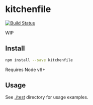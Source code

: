 # kitchenfile

[![Build Status](https://travis-ci.org/blockai/kitchenfile.svg?branch=master)](https://travis-ci.org/blockai/kitchenfile)

WIP

## Install

```bash
npm install --save kitchenfile
```

Requires Node v6+

## Usage

See [./test](./test) directory for usage examples.
